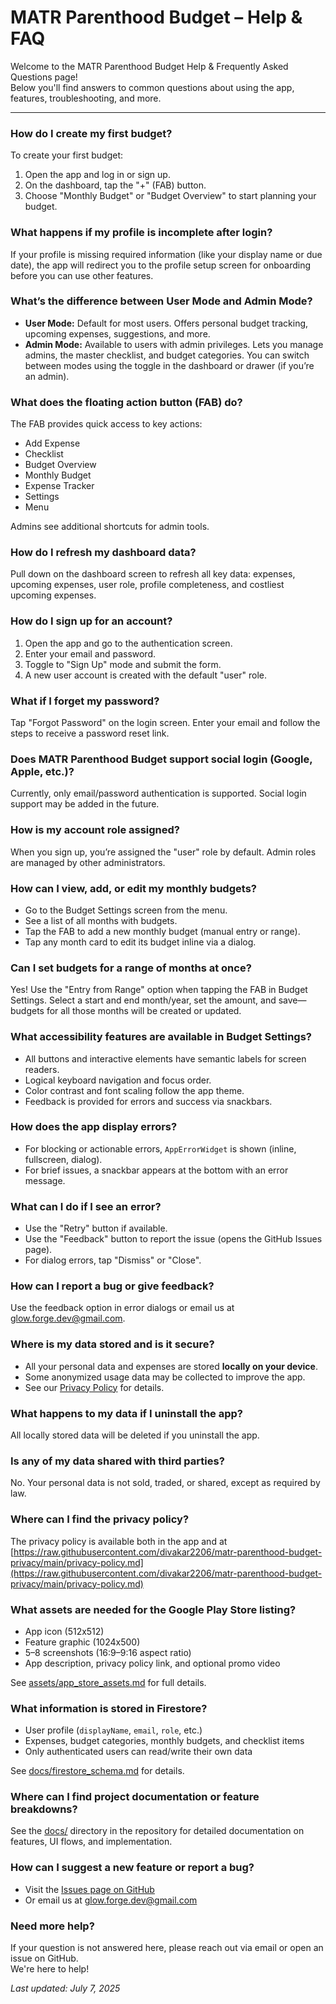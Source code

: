 # MATR Parenthood Budget – Help & FAQ

Welcome to the MATR Parenthood Budget Help & Frequently Asked Questions page!  
Below you'll find answers to common questions about using the app, features, troubleshooting, and more.

---

### How do I create my first budget?
To create your first budget:
1. Open the app and log in or sign up.
2. On the dashboard, tap the "+" (FAB) button.
3. Choose "Monthly Budget" or "Budget Overview" to start planning your budget.

### What happens if my profile is incomplete after login?
If your profile is missing required information (like your display name or due date), the app will redirect you to the profile setup screen for onboarding before you can use other features.

### What’s the difference between User Mode and Admin Mode?
- **User Mode:** Default for most users. Offers personal budget tracking, upcoming expenses, suggestions, and more.
- **Admin Mode:** Available to users with admin privileges. Lets you manage admins, the master checklist, and budget categories. You can switch between modes using the toggle in the dashboard or drawer (if you’re an admin).

### What does the floating action button (FAB) do?
The FAB provides quick access to key actions:
- Add Expense
- Checklist
- Budget Overview
- Monthly Budget
- Expense Tracker
- Settings
- Menu

Admins see additional shortcuts for admin tools.

### How do I refresh my dashboard data?
Pull down on the dashboard screen to refresh all key data: expenses, upcoming expenses, user role, profile completeness, and costliest upcoming expenses.

### How do I sign up for an account?
1. Open the app and go to the authentication screen.
2. Enter your email and password.
3. Toggle to "Sign Up" mode and submit the form.
4. A new user account is created with the default "user" role.

### What if I forget my password?
Tap "Forgot Password" on the login screen. Enter your email and follow the steps to receive a password reset link.

### Does MATR Parenthood Budget support social login (Google, Apple, etc.)?
Currently, only email/password authentication is supported. Social login support may be added in the future.

### How is my account role assigned?
When you sign up, you’re assigned the "user" role by default. Admin roles are managed by other administrators.

### How can I view, add, or edit my monthly budgets?
- Go to the Budget Settings screen from the menu.
- See a list of all months with budgets.
- Tap the FAB to add a new monthly budget (manual entry or range).
- Tap any month card to edit its budget inline via a dialog.

### Can I set budgets for a range of months at once?
Yes! Use the "Entry from Range" option when tapping the FAB in Budget Settings. Select a start and end month/year, set the amount, and save—budgets for all those months will be created or updated.

### What accessibility features are available in Budget Settings?
- All buttons and interactive elements have semantic labels for screen readers.
- Logical keyboard navigation and focus order.
- Color contrast and font scaling follow the app theme.
- Feedback is provided for errors and success via snackbars.

### How does the app display errors?
- For blocking or actionable errors, `AppErrorWidget` is shown (inline, fullscreen, dialog).
- For brief issues, a snackbar appears at the bottom with an error message.

### What can I do if I see an error?
- Use the "Retry" button if available.
- Use the "Feedback" button to report the issue (opens the GitHub Issues page).
- For dialog errors, tap "Dismiss" or "Close".

### How can I report a bug or give feedback?
Use the feedback option in error dialogs or email us at [glow.forge.dev@gmail.com](mailto:glow.forge.dev@gmail.com).

### Where is my data stored and is it secure?
- All your personal data and expenses are stored **locally on your device**.
- Some anonymized usage data may be collected to improve the app.
- See our [Privacy Policy](https://raw.githubusercontent.com/divakar2206/matr-parenthood-budget-privacy/main/privacy-policy.md) for details.

### What happens to my data if I uninstall the app?
All locally stored data will be deleted if you uninstall the app.

### Is any of my data shared with third parties?
No. Your personal data is not sold, traded, or shared, except as required by law.

### Where can I find the privacy policy?
The privacy policy is available both in the app and at  
[https://raw.githubusercontent.com/divakar2206/matr-parenthood-budget-privacy/main/privacy-policy.md](https://raw.githubusercontent.com/divakar2206/matr-parenthood-budget-privacy/main/privacy-policy.md)

### What assets are needed for the Google Play Store listing?
- App icon (512x512)
- Feature graphic (1024x500)
- 5–8 screenshots (16:9–9:16 aspect ratio)
- App description, privacy policy link, and optional promo video

See [assets/app_store_assets.md](https://github.com/divakar2206/matr_parenthood_budget/blob/main/assets/app_store_assets.md) for full details.

### What information is stored in Firestore?
- User profile (`displayName`, `email`, `role`, etc.)
- Expenses, budget categories, monthly budgets, and checklist items
- Only authenticated users can read/write their own data

See [docs/firestore_schema.md](https://github.com/divakar2206/matr_parenthood_budget/blob/main/docs/firestore_schema.md) for details.

### Where can I find project documentation or feature breakdowns?
See the [docs/](https://github.com/divakar2206/matr_parenthood_budget/tree/main/docs) directory in the repository for detailed documentation on features, UI flows, and implementation.

### How can I suggest a new feature or report a bug?
- Visit the [Issues page on GitHub](https://github.com/divakar2206/matr_parenthood_budget/issues)
- Or email us at [glow.forge.dev@gmail.com](mailto:glow.forge.dev@gmail.com)

### Need more help?
If your question is not answered here, please reach out via email or open an issue on GitHub.  
We're here to help!

_Last updated: July 7, 2025_
